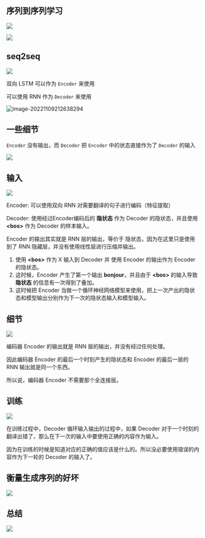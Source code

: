 ## 序列到序列学习

![](07-seq2seq.assets/image-20221109113025123.png)



![](07-seq2seq.assets/image-20221109113045394.png)



## seq2seq

![](07-seq2seq.assets/image-20221109113127064.png)



双向 LSTM 可以作为 `Encoder` 来使用

可以使用 RNN 作为 `Decoder` 来使用

![image-20221109212638294](07-seq2seq.assets/image-20221109212638294.png)



## 一些细节

`Encoder` 没有输出，而 `Decoder` 把 `Encoder` 中的状态直接作为了 `Decoder` 的输入

![](07-seq2seq.assets/image-20221109214349121.png)


## 输入

![](07-seq2seq.assets/image-20221109214713912.png)

Encoder: 可以使用双向 RNN 对需要翻译的句子进行编码（特征提取）

Decoder: 使用经过Encoder编码后的 **隐状态** 作为 Decoder 的隐状态，并且使用 **\<bos\>** 作为 Decoder 的样本输入。

Encoder 的输出其实就是 RNN 层的输出，等价于 隐状态，因为在这里只是使用到了 RNN 隐藏层，并没有使用线性层进行压缩并输出。

1. 使用 **\<bos\>** 作为 X 输入到 Decoder 并 使用 Encoder 的输出作为 Encoder 的隐状态。
2. 这时候，Encoder 产生了第一个输出 **bonjour**，并且由于 **\<bos\>** 的输入导致 **隐状态** 的信息有一次得到了叠加。
3. 这时候把 Encoder 当做一个循环神经网络模型来使用，把上一次产出的隐状态和模型输出分别作为下一次的隐状态输入和模型输入。

## 细节

![](07-seq2seq.assets/image-20221223185730738.png)

编码器 Encoder 的输出就是 RNN 层的输出，并没有经过任何处理。

因此编码器 Encoder 的最后一个时刻产生的隐状态和 Encoder 的最后一层的 RNN 输出就是同一个东西。

所以说，编码器 Encoder 不需要那个全连接层。



## 训练

![](07-seq2seq.assets/image-20221109214713912.png)

在训练过程中，Decoder 循环输入输出的过程中，如果 Decoder 对于一个时刻的翻译出错了，那么在下一次的输入中要使用正确的内容作为输入。

因为在训练的时候是知道对应的正确的值应该是什么的。所以没必要使用错误的内容作为下一轮的 Decoder 的输入了。







## 衡量生成序列的好坏

![](07-seq2seq.assets/image-20221109214841674.png)



## 总结

![](07-seq2seq.assets/image-20221109215307722.png)





